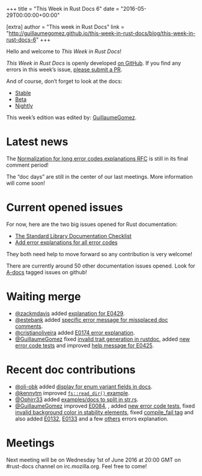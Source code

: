 +++
title = "This Week in Rust Docs 6"
date = "2016-05-29T00:00:00+00:00"

[extra]
author = "This week in Rust Docs"
link = "http://guillaumegomez.github.io/this-week-in-rust-docs/blog/this-week-in-rust-docs-6"
+++
<p>Hello and welcome to <em>This Week in Rust Docs</em>!</p>

<p><em>This Week in Rust Docs</em> is openly developed <a href="https://github.com/GuillaumeGomez/this-week-in-rust-docs">on GitHub</a>.
If you find any errors in this week’s issue, <a href="https://github.com/GuillaumeGomez/this-week-in-rust-docs/pulls">please submit a PR</a>.</p>

<p>And of course, don’t forget to look at the docs:</p>

<ul>
  <li><a href="https://doc.rust-lang.org/">Stable</a></li>
  <li><a href="http://doc.rust-lang.org/beta/">Beta</a></li>
  <li><a href="http://doc.rust-lang.org/nightly/">Nightly</a></li>
</ul>

<p>This week’s edition was edited by: <a href="https://github.com/GuillaumeGomez">GuillaumeGomez</a>.</p>

<h1 id="latest-news">Latest news</h1>

<p>The <a href="https://github.com/rust-lang/rfcs/pull/1567">Normalization for long error codes explanations RFC</a> is still in its final comment period!</p>

<p>The “doc days” are still in the center of our last meetings. More information will come soon!</p>

<h1 id="current-opened-issues">Current opened issues</h1>

<p>For now, here are the two big issues opened for Rust documentation:</p>

<ul>
  <li><a href="https://github.com/rust-lang/rust/issues/29329">The Standard Library Documentation Checklist</a></li>
  <li><a href="https://github.com/rust-lang/rust/issues/32777">Add error explanations for all error codes</a></li>
</ul>

<p>They both need help to move forward so any contribution is very welcome!</p>

<p>There are currently around 50 other documentation issues opened. Look for <a href="https://github.com/rust-lang/rust/issues?q=is%3Aopen+is%3Aissue+label%3AA-docs">A-docs</a> tagged issues on github!</p>

<h1 id="waiting-merge">Waiting merge</h1>

<ul>
  <li><a href="https://github.com/zackmdavis">@zackmdavis</a> added <a href="https://github.com/rust-lang/rust/pull/33955">explanation for E0429</a>.</li>
  <li><a href="https://github.com/estebank">@estebank</a> added <a href="https://github.com/rust-lang/rust/pull/33922">specific error message for missplaced doc comments</a>.</li>
  <li><a href="https://github.com/cristianoliveira">@cristianoliveira</a> added <a href="https://github.com/rust-lang/rust/pull/33920">E0174 error explanation</a>.</li>
  <li><a href="https://github.com/GuillaumeGomez">@GuillaumeGomez</a> fixed <a href="https://github.com/rust-lang/rust/pull/33935">invalid trait generation in rustdoc</a>, added <a href="https://github.com/rust-lang/rust/pull/33915">new error code tests</a> and  improved <a href="https://github.com/rust-lang/rust/pull/33878">help message for E0425</a>.</li>
</ul>

<h1 id="recent-doc-contributions">Recent doc contributions</h1>

<ul>
  <li><a href="https://github.com/oli-obk">@oli-obk</a> added <a href="https://github.com/rust-lang/rust/pull/33867">display for enum variant fields in docs</a>.</li>
  <li><a href="https://github.com/kennytm">@kennytm</a> improved <a href="https://github.com/rust-lang/rust/pull/33958"><code class="highlighter-rouge">fs::read_dir()</code> example</a>.</li>
  <li><a href="https://github.com/Ophirr33">@Ophirr33</a> added <a href="https://github.com/rust-lang/rust/pull/33893">examples/docs to split in str.rs</a>.</li>
  <li><a href="https://github.com/GuillaumeGomez">@GuillaumeGomez</a> improved <a href="https://github.com/rust-lang/rust/pull/33865">E0084</a>, , added <a href="https://github.com/rust-lang/rust/pull/33866">new error code tests</a>, fixed <a href="https://github.com/rust-lang/rust/pull/33829">invalid background color in stability elements</a>, fixed <a href="https://github.com/rust-lang/rust/pull/33793">compile_fail tag</a> and also added <a href="https://github.com/rust-lang/rust/pull/33912">E0132</a>, <a href="https://github.com/rust-lang/rust/pull/33913">E0133</a> and a few <a href="https://github.com/rust-lang/rust/pull/33914">others</a> errors explanation.</li>
</ul>

<h1 id="meetings">Meetings</h1>

<p>Next meeting will be on Wednesday 1st of June 2016 at 20:00 GMT on #rust-docs channel on irc.mozilla.org. Feel free to come!</p>